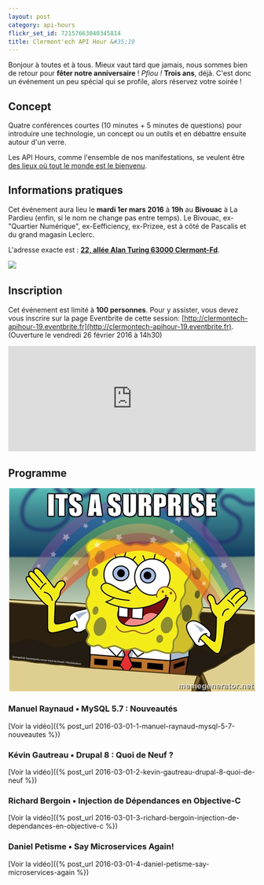 ```yaml
---
layout: post
category: api-hours
flickr_set_id: 72157663040345814
title: Clermont'ech API Hour &#35;19
---
```


Bonjour à toutes et à tous. Mieux vaut tard que jamais, nous sommes bien de
retour pour **fêter notre anniversaire** ! _Pfiou !_ **Trois ans**, déjà. C'est
donc un événement un peu spécial qui se profile, alors réservez votre soirée !

## Concept

Quatre conférences courtes (10 minutes + 5 minutes de questions) pour
introduire une technologie, un concept ou un outils et en débattre ensuite
autour d'un verre.

Les API Hours, comme l'ensemble de nos manifestations, se veulent être [des
lieux où tout le monde est le bienvenu](/code-of-conduct.html).

## Informations pratiques

Cet événement aura lieu le **mardi 1er mars 2016** à **19h** au **Bivouac** à La
Pardieu (enfin, si le nom ne change pas entre temps). Le Bivouac, ex-"Quartier
Numérique", ex-Eefficiency, ex-Prizee, est à côté de Pascalis et du grand
magasin Leclerc.

L'adresse exacte est : [**22, allée Alan Turing 63000
Clermont-Fd**](https://www.google.com/maps/place/22+All%C3%A9e+Alan+Turing/@45.7590795,3.1301792,17z).

[![](http://maps.googleapis.com/maps/api/staticmap?size=600x400&sensor=false&markers=color:red|45.7590795,3.1301792)](https://www.google.com/maps/place/22+All%C3%A9e+Alan+Turing/@45.7590795,3.1301792,17z)

## Inscription

Cet événement est limité à **100 personnes**.  Pour y assister, vous devez vous
inscrire sur la page Eventbrite de cette session:
[http://clermontech-apihour-19.eventbrite.fr](http://clermontech-apihour-19.eventbrite.fr).
(Ouverture le vendredi 26 février 2016 à 14h30)


<iframe  src="http://eventbrite.fr/tickets-external?eid=22174866623&ref=etckt" frameborder="0" height="214" width="100%" vspace="0" hspace="0" marginheight="5" marginwidth="5" scrolling="auto" allowtransparency="true"></iframe>


## Programme

<center>
<img src="/images/api-hours/surprise.jpg" />
</center>

### Manuel Raynaud • MySQL 5.7 : Nouveautés

[Voir la vidéo]({% post_url 2016-03-01-1-manuel-raynaud-mysql-5-7-nouveautes %})

### Kévin Gautreau • Drupal 8 : Quoi de Neuf ?

[Voir la vidéo]({% post_url 2016-03-01-2-kevin-gautreau-drupal-8-quoi-de-neuf %})

### Richard Bergoin • Injection de Dépendances en Objective-C

[Voir la vidéo]({% post_url 2016-03-01-3-richard-bergoin-injection-de-dependances-en-objective-c %})

### Daniel Petisme • Say Microservices Again!

[Voir la vidéo]({% post_url 2016-03-01-4-daniel-petisme-say-microservices-again %})
